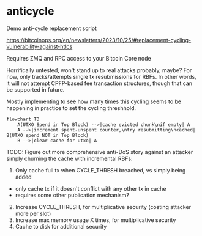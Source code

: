 # anticycle
Demo anti-cycle replacement script

https://bitcoinops.org/en/newsletters/2023/10/25/#replacement-cycling-vulnerability-against-htlcs

Requires ZMQ and RPC access to your Bitcoin Core node

Horrifically untested, won't stand up to real attacks
probably, maybe? For now, only tracks/attempts single
tx resubmissions for RBFs. In other words, it will
not attempt CPFP-based fee transaction structures,
though that can be supported in future.

Mostly implementing to see how many times this cycling
seems to be happening in practice to set the cycling
threshhold.

```mermaid
flowchart TD
    A(UTXO Spend in Top Block) -->|cache evicted chunk\nif empty| A
    A -->|increment spent-unspent counter,\ntry resubmitting\ncached| B(UTXO spend NOT in Top Block)
    B -->|clear cache for utxo| A
```

TODO: Figure out more comprehensive anti-DoS story against
an attacker simply churning the cache with incremental RBFs:

1. Only cache full tx when CYCLE_THRESH breached, vs simply being added
 - only cache tx if it doesn't conflict with any other tx in cache
 - requires some other publication mechanism?
2. Increase CYCLE_THRESH, for multiplicative security (costing attacker more per slot)
3. Increase max memory usage X times, for multiplicative security
4. Cache to disk for additional security
